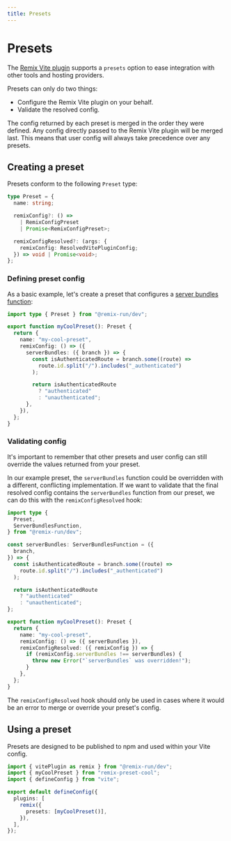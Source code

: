 ```yaml
---
title: Presets
---
```


# Presets

The [Remix Vite plugin][remix-vite] supports a `presets` option to ease integration with other tools and hosting providers.

Presets can only do two things:

- Configure the Remix Vite plugin on your behalf.
- Validate the resolved config.

The config returned by each preset is merged in the order they were defined. Any config directly passed to the Remix Vite plugin will be merged last. This means that user config will always take precedence over any presets.

## Creating a preset

Presets conform to the following `Preset` type:

```ts
type Preset = {
  name: string;

  remixConfig?: () =>
    | RemixConfigPreset
    | Promise<RemixConfigPreset>;

  remixConfigResolved?: (args: {
    remixConfig: ResolvedVitePluginConfig;
  }) => void | Promise<void>;
};
```

### Defining preset config

As a basic example, let's create a preset that configures a [server bundles function][server-bundles]:

```ts filename=my-cool-preset.ts
import type { Preset } from "@remix-run/dev";

export function myCoolPreset(): Preset {
  return {
    name: "my-cool-preset",
    remixConfig: () => ({
      serverBundles: ({ branch }) => {
        const isAuthenticatedRoute = branch.some((route) =>
          route.id.split("/").includes("_authenticated")
        );

        return isAuthenticatedRoute
          ? "authenticated"
          : "unauthenticated";
      },
    }),
  };
}
```

### Validating config

It's important to remember that other presets and user config can still override the values returned from your preset.

In our example preset, the `serverBundles` function could be overridden with a different, conflicting implementation. If we want to validate that the final resolved config contains the `serverBundles` function from our preset, we can do this with the `remixConfigResolved` hook:

```ts filename=my-cool-preset.ts lines=[22-26]
import type {
  Preset,
  ServerBundlesFunction,
} from "@remix-run/dev";

const serverBundles: ServerBundlesFunction = ({
  branch,
}) => {
  const isAuthenticatedRoute = branch.some((route) =>
    route.id.split("/").includes("_authenticated")
  );

  return isAuthenticatedRoute
    ? "authenticated"
    : "unauthenticated";
};

export function myCoolPreset(): Preset {
  return {
    name: "my-cool-preset",
    remixConfig: () => ({ serverBundles }),
    remixConfigResolved: ({ remixConfig }) => {
      if (remixConfig.serverBundles !== serverBundles) {
        throw new Error("`serverBundles` was overridden!");
      }
    },
  };
}
```

The `remixConfigResolved` hook should only be used in cases where it would be an error to merge or override your preset's config.

## Using a preset

Presets are designed to be published to npm and used within your Vite config.

```ts filename=vite.config.ts lines=[3,8]
import { vitePlugin as remix } from "@remix-run/dev";
import { myCoolPreset } from "remix-preset-cool";
import { defineConfig } from "vite";

export default defineConfig({
  plugins: [
    remix({
      presets: [myCoolPreset()],
    }),
  ],
});
```

[remix-vite]: ./vite
[server-bundles]: ./server-bundles
